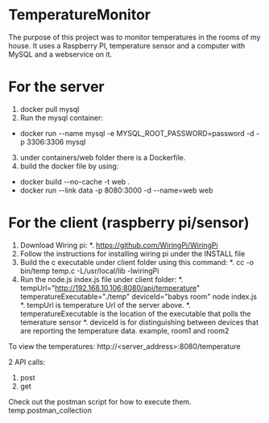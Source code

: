 # TemperatureMonitor

The purpose of this project was to monitor temperatures in the rooms of my house.  It uses a Raspberry PI, temperature sensor and a computer with MySQL and a webservice on it.

For the server
==============

1. docker pull mysql
2. Run the mysql container: 
  * docker run --name mysql -e MYSQL_ROOT_PASSWORD=password -d -p 3306:3306 mysql
3. under containers/web folder there is a Dockerfile.
4. build the docker file by using: 
  * docker build --no-cache -t web .
  * docker run --link data -p 8080:3000 -d --name=web web

For the client (raspberry pi/sensor)
====================================

1. Download Wiring pi: 
  *. https://github.com/WiringPi/WiringPi
2. Follow the instructions for installing wiring pi under the INSTALL file
3. Build the c executable under client folder using this command:
  *. cc -o bin/temp temp.c -L/usr/local/lib -lwiringPi
4. Run the node.js index.js file under client folder:
  *. tempUrl="http://192.168.10.106:8080/api/temperature" temperatureExecutable="./temp" deviceId="babys room" node index.js
  *. tempUrl is temperature Url of the server above.
  *. temperatureExecutable is the location of the executable that polls the temerature sensor
  *. deviceId is for distinguishing between devices that are reporting the temperature data.  example, room1 and room2
  
To view the temperatures:  http://<server_address>:8080/temperature

2 API calls:

1. post
2. get

Check out the postman script for how to execute them. temp.postman_collection
